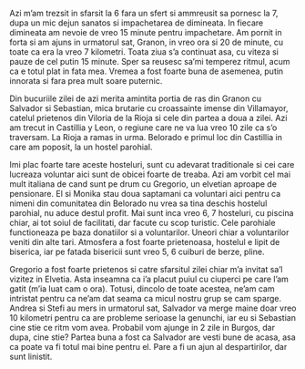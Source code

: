 Azi m’am trezsit in sfarsit la 6 fara un sfert si ammreusit sa pornesc la 7, dupa un mic dejun sanatos si impachetarea de dimineata. In fiecare dimineata am nevoie de vreo 15 minute pentru impachetare. Am pornit in forta si am ajuns in urmatorul sat, Granon, in vreo ora si 20 de minute, cu toate ca era la vreo 7 kilometri. Toata ziua s’a continuat asa, cu viteza si pauze de cel putin 15 minute. Sper sa reusesc sa’mi temperez ritmul, acum ca e totul plat in fata mea. Vremea a fost foarte buna de asemenea, putin innorata si fara prea mult soare puternic.

Din bucuriile zilei de azi merita amintita portia de ras din Granon cu Salvador si Sebastian, mica brutarie cu croassainte imense din Villamayor, catelul prietenos din Viloria de la Rioja si cele din partea a doua a zilei. Azi am trecut in Castillia y Leon, o regiune care ne va lua vreo 10 zile ca s’o traversam. La Rioja a ramas in urma. Belorado e primul loc din Castillia in care am poposit, la un hostel parohial.

Imi plac foarte tare aceste hosteluri, sunt cu adevarat traditionale si cei care lucreaza voluntar aici sunt de obicei foarte de treaba. Azi am vorbit cel mai mult italiana de cand sunt pe drum cu Gregorio, un elvetian aproape de pensionare. El si Monika stau doua saptamani ca voluntari aici pentru ca nimeni din comunitatea din Belorado nu vrea sa tina deschis hostelul parohial, nu aduce destul profit. Mai sunt inca vreo 6, 7 hosteluri, cu piscina chiar, ai tot soiul de facilitati, dar facute cu scop turistic. Cele parohiale functioneaza pe baza donatiilor si a voluntarilor. Uneori chiar a voluntarilor veniti din alte tari. Atmosfera a fost foarte prietenoasa, hostelul e lipit de biserica, iar pe fatada bisericii sunt vreo 5, 6 cuiburi de berze, pline.

Gregorio a fost foarte prietenos si catre sfarsitul zilei chiar m’a invitat sa’l vizitez in Elvetia. Asta inseamna ca i’a placut puiul cu ciuperci pe care l’am gatit (m’ia luat cam o ora). Totusi, dincolo de toate acestea, ne’am cam intristat pentru ca ne’am dat seama ca micul nostru grup se cam sparge. Andrea si Stefi au mers in urmatorul sat, Salvador va merge maine doar vreo 10 kilometri pentru ca are probleme serioase la genunchi, iar eu si Sebastian cine stie ce ritm vom avea. Probabil vom ajunge in 2 zile in Burgos, dar dupa, cine stie? Partea buna a fost ca Salvador are vesti bune de acasa, asa ca poate va fi totul mai bine pentru el. Pare a fi un ajun al despartirilor, dar sunt linistit.